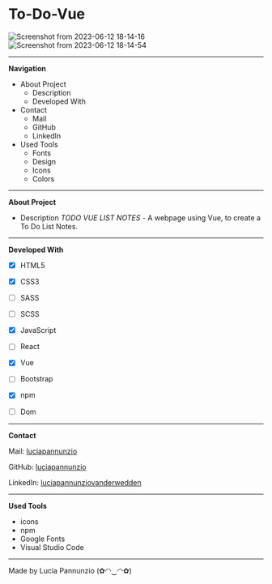 # To-Do-Vue
![Screenshot from 2023-06-12 18-14-16](https://github.com/luciapannunzio/To-Do-Vue/assets/89199990/568441f6-44c8-465c-ac95-c3bdb2e0c529)
![Screenshot from 2023-06-12 18-14-54](https://github.com/luciapannunzio/To-Do-Vue/assets/89199990/f97a2cba-001f-4ae8-b827-1157fc4b1a19)










  
  
  
  * * *


**Navigation**
 - About Project
    - Description
    - Developed With
 - Contact
    - Mail
    - GitHub  
    - LinkedIn
 - Used Tools
    - Fonts
    - Design
    - Icons
    - Colors


* * *


**About Project**
 - Description
*TODO VUE LIST NOTES* - A webpage using Vue, to create a To Do List Notes.


* * *


**Developed With**
 - [x] HTML5
 - [x] CSS3
 - [ ] SASS
 - [ ] SCSS
 - [x] JavaScript
 - [ ] React
 - [x] Vue
 - [ ] Bootstrap
 - [x] npm
 - [ ] Dom

 
 * * *
 
 
**Contact**

Mail: [luciapannunzio](https://mail.google.com/mail/u/0/#inbox)

GitHub: [luciapannunzio](https://github.com/luciapannunzio/)

LinkedIn: [luciapannunziovanderwedden](https://www.linkedin.com/in/luciapannunziovanderwedden/)


* * *


**Used Tools**
- icons
- npm
- Google Fonts
- Visual Studio Code


* * *



Made by Lucia Pannunzio (✿◠‿◠✿)
